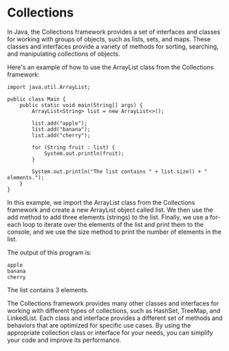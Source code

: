 # Collections

In Java, the Collections framework provides a set of interfaces and classes for working with groups of objects, such as lists, sets, and maps. These classes and interfaces provide a variety of methods for sorting, searching, and manipulating collections of objects.

Here's an example of how to use the ArrayList class from the Collections framework:

```
import java.util.ArrayList;

public class Main {
    public static void main(String[] args) {
        ArrayList<String> list = new ArrayList<>();
        
        list.add("apple");
        list.add("banana");
        list.add("cherry");
        
        for (String fruit : list) {
            System.out.println(fruit);
        }
        
        System.out.println("The list contains " + list.size() + " elements.");
    }
}
```
In this example, we import the ArrayList class from the Collections framework and create a new ArrayList object called list. We then use the add method to add three elements (strings) to the list. Finally, we use a for-each loop to iterate over the elements of the list and print them to the console, and we use the size method to print the number of elements in the list.

The output of this program is:

```
apple
banana
cherry

```
The list contains 3 elements.

The Collections framework provides many other classes and interfaces for working with different types of collections, such as HashSet, TreeMap, and LinkedList. Each class and interface provides a different set of methods and behaviors that are optimized for specific use cases. By using the appropriate collection class or interface for your needs, you can simplify your code and improve its performance.